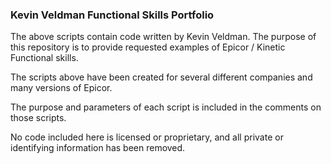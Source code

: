 ### Kevin Veldman Functional Skills Portfolio

The above scripts contain code written by Kevin Veldman. The purpose of this repository is to provide requested examples of Epicor / Kinetic Functional skills.

The scripts above have been created for several different companies and many versions of Epicor. 

The purpose and parameters of each script is included in the comments on those scripts. 

No code included here is licensed or proprietary, and all private or identifying information has been removed. 
